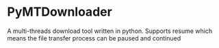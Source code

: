 # PyMTDownloader
A multi-threads download tool written in python. Supports resume which means the file transfer process can be paused and continued
